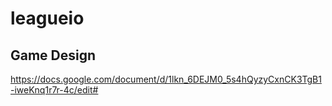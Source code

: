 # leagueio

## Game Design
https://docs.google.com/document/d/1lkn_6DEJM0_5s4hQyzyCxnCK3TgB1-iweKnq1r7r-4c/edit#
